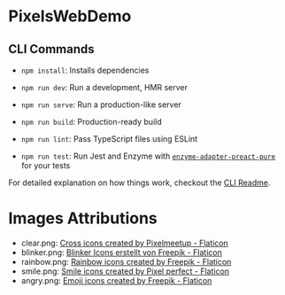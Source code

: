 # PixelsWebDemo

## CLI Commands
*   `npm install`: Installs dependencies

*   `npm run dev`: Run a development, HMR server

*   `npm run serve`: Run a production-like server

*   `npm run build`: Production-ready build

*   `npm run lint`: Pass TypeScript files using ESLint

*   `npm run test`: Run Jest and Enzyme with
    [`enzyme-adapter-preact-pure`](https://github.com/preactjs/enzyme-adapter-preact-pure) for
    your tests


For detailed explanation on how things work, checkout the [CLI Readme](
    https://github.com/developit/preact-cli/blob/master/README.md
).

# Images Attributions

* clear.png: [Cross icons created by Pixelmeetup - Flaticon](
    https://www.flaticon.com/free-icons/cross"
)
* blinker.png: [Blinker Icons erstellt von Freepik - Flaticon](
    https://www.flaticon.com/de/kostenlose-icons/
)
* rainbow.png: [Rainbow icons created by Freepik - Flaticon](
    https://www.flaticon.com/free-icons/rainbow
)
* smile.png: [Smile icons created by Pixel perfect - Flaticon](
    https://www.flaticon.com/free-icons/smile
)
* angry.png: [Emoji icons created by Freepik - Flaticon](
    https://www.flaticon.com/free-icons/emoji
)

